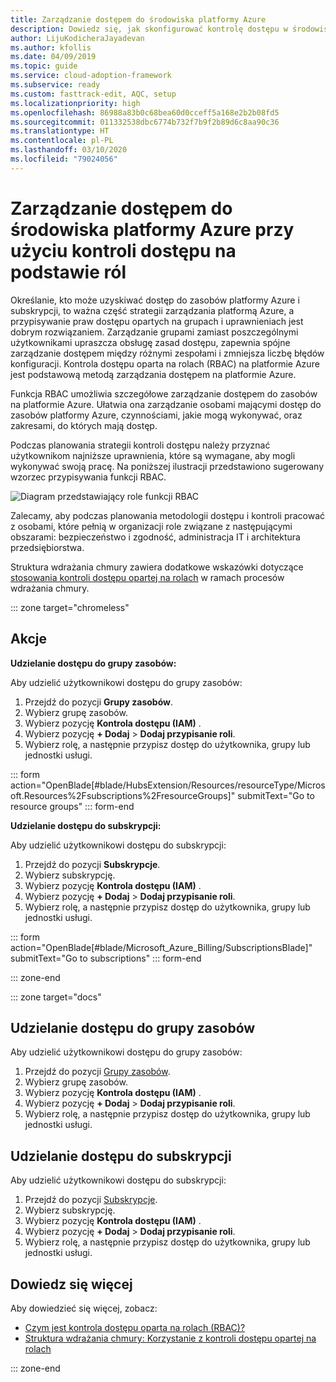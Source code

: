 ```yaml
---
title: Zarządzanie dostępem do środowiska platformy Azure
description: Dowiedz się, jak skonfigurować kontrolę dostępu w środowisku platformy Azure przy użyciu funkcji kontroli dostępu na podstawie ról (RBAC).
author: LijuKodicheraJayadevan
ms.author: kfollis
ms.date: 04/09/2019
ms.topic: guide
ms.service: cloud-adoption-framework
ms.subservice: ready
ms.custom: fasttrack-edit, AQC, setup
ms.localizationpriority: high
ms.openlocfilehash: 86988a83b0c68bea60d0cceff5a168e2b2b08fd5
ms.sourcegitcommit: 011332538dbc6774b732f7b9f2b89d6c8aa90c36
ms.translationtype: HT
ms.contentlocale: pl-PL
ms.lasthandoff: 03/10/2020
ms.locfileid: "79024056"
---
```

<!-- cSpell:ignore LijuKodicheraJayadevan Fsubscriptions Fresource -->

# <a name="manage-access-to-your-azure-environment-with-role-based-access-controls"></a>Zarządzanie dostępem do środowiska platformy Azure przy użyciu kontroli dostępu na podstawie ról

Określanie, kto może uzyskiwać dostęp do zasobów platformy Azure i subskrypcji, to ważna część strategii zarządzania platformą Azure, a przypisywanie praw dostępu opartych na grupach i uprawnieniach jest dobrym rozwiązaniem. Zarządzanie grupami zamiast poszczególnymi użytkownikami upraszcza obsługę zasad dostępu, zapewnia spójne zarządzanie dostępem między różnymi zespołami i zmniejsza liczbę błędów konfiguracji. Kontrola dostępu oparta na rolach (RBAC) na platformie Azure jest podstawową metodą zarządzania dostępem na platformie Azure.

Funkcja RBAC umożliwia szczegółowe zarządzanie dostępem do zasobów na platformie Azure. Ułatwia ona zarządzanie osobami mającymi dostęp do zasobów platformy Azure, czynnościami, jakie mogą wykonywać, oraz zakresami, do których mają dostęp.

Podczas planowania strategii kontroli dostępu należy przyznać użytkownikom najniższe uprawnienia, które są wymagane, aby mogli wykonywać swoją pracę. Na poniższej ilustracji przedstawiono sugerowany wzorzec przypisywania funkcji RBAC.

![Diagram przedstawiający role funkcji RBAC](./media/manage-access/role-examples.png)

Zalecamy, aby podczas planowania metodologii dostępu i kontroli pracować z osobami, które pełnią w organizacji role związane z następującymi obszarami: bezpieczeństwo i zgodność, administracja IT i architektura przedsiębiorstwa.

Struktura wdrażania chmury zawiera dodatkowe wskazówki dotyczące [stosowania kontroli dostępu opartej na rolach](../considerations/roles.md) w ramach procesów wdrażania chmury.

::: zone target="chromeless"

## <a name="actions"></a>Akcje

**Udzielanie dostępu do grupy zasobów:**

Aby udzielić użytkownikowi dostępu do grupy zasobów:

1. Przejdź do pozycji **Grupy zasobów**.
1. Wybierz grupę zasobów.
1. Wybierz pozycję **Kontrola dostępu (IAM)** .
1. Wybierz pozycję **+ Dodaj** > **Dodaj przypisanie roli**.
1. Wybierz rolę, a następnie przypisz dostęp do użytkownika, grupy lub jednostki usługi.

::: form action="OpenBlade[#blade/HubsExtension/Resources/resourceType/Microsoft.Resources%2Fsubscriptions%2FresourceGroups]" submitText="Go to resource groups" ::: form-end

**Udzielanie dostępu do subskrypcji:**

Aby udzielić użytkownikowi dostępu do subskrypcji:

1. Przejdź do pozycji **Subskrypcje**.
1. Wybierz subskrypcję.
1. Wybierz pozycję **Kontrola dostępu (IAM)** .
1. Wybierz pozycję **+ Dodaj** > **Dodaj przypisanie roli**.
1. Wybierz rolę, a następnie przypisz dostęp do użytkownika, grupy lub jednostki usługi.

::: form action="OpenBlade[#blade/Microsoft_Azure_Billing/SubscriptionsBlade]" submitText="Go to subscriptions" ::: form-end

::: zone-end

::: zone target="docs"

## <a name="grant-resource-group-access"></a>Udzielanie dostępu do grupy zasobów

Aby udzielić użytkownikowi dostępu do grupy zasobów:

1. Przejdź do pozycji [Grupy zasobów](https://portal.azure.com/#blade/HubsExtension/Resources/resourceType/Microsoft.Resources%2Fsubscriptions%2FresourceGroups).
1. Wybierz grupę zasobów.
1. Wybierz pozycję **Kontrola dostępu (IAM)** .
1. Wybierz pozycję **+ Dodaj** > **Dodaj przypisanie roli**.
1. Wybierz rolę, a następnie przypisz dostęp do użytkownika, grupy lub jednostki usługi.

## <a name="grant-subscription-access"></a>Udzielanie dostępu do subskrypcji

Aby udzielić użytkownikowi dostępu do subskrypcji:

1. Przejdź do pozycji [Subskrypcje](https://portal.azure.com/#blade/Microsoft_Azure_Billing/SubscriptionsBlade).
1. Wybierz subskrypcję.
1. Wybierz pozycję **Kontrola dostępu (IAM)** .
1. Wybierz pozycję **+ Dodaj** > **Dodaj przypisanie roli**.
1. Wybierz rolę, a następnie przypisz dostęp do użytkownika, grupy lub jednostki usługi.

## <a name="learn-more"></a>Dowiedz się więcej

Aby dowiedzieć się więcej, zobacz:

- [Czym jest kontrola dostępu oparta na rolach (RBAC)?](https://docs.microsoft.com/azure/role-based-access-control/overview)
- [Struktura wdrażania chmury: Korzystanie z kontroli dostępu opartej na rolach](../considerations/roles.md)

::: zone-end
